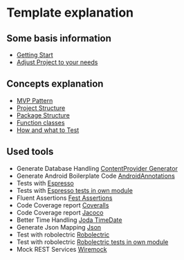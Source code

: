 
# Template explanation

## Some basis information

* [Getting Start](getting_started.md)
* [Adjust Project to your needs](adjust_project_to_your_needs.md)

## Concepts explanation

* [MVP Pattern](concepts/model_view_presenter.md)
* [Project Structure](concepts/project_structure.md)
* [Package Structure](concepts/package_structure.md)
* [Function classes](concepts/function_class.md)
* [How and what to Test](concepts/testing.md)

## Used tools

* Generate Database Handling [ContentProvider Generator](tools/android_contentprovider_generator.md)
* Generate Android Boilerplate Code [AndroidAnnotations](tools/androidannotations.md)
* Tests with [Espresso](tools/espresso.md)
* Tests with [Espresso tests in own module](tools/espresso_test_module.md)
* Fluent Assertions [Fest Assertions](tools/fest_assertions.md)
* Code Coverage report [Coveralls](tools/coveralls.md)
* Code Coverage report [Jacoco](tools/jacoco.md)
* Better Time Handling [Joda TimeDate](tools/joda_timedate.md)
* Generate Json Mapping [Json](tools/jsonschema2pojo.md)
* Test with robolectric [Robolectric](tools/robolectric.md)
* Test with robolectric [Robolectric tests in own module](tools/robolectric_test_module.md)
* Mock REST Services [Wiremock](tools/wiremock.md)

